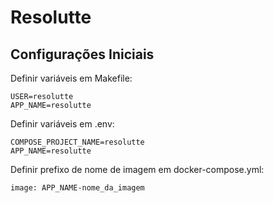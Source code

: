 # Resolutte

## Configurações Iniciais

Definir variáveis em Makefile:
```
USER=resolutte
APP_NAME=resolutte
```

Definir variáveis em .env:
```
COMPOSE_PROJECT_NAME=resolutte
APP_NAME=resolutte
```

Definir prefixo de nome de imagem em docker-compose.yml:

```
image: APP_NAME-nome_da_imagem
```